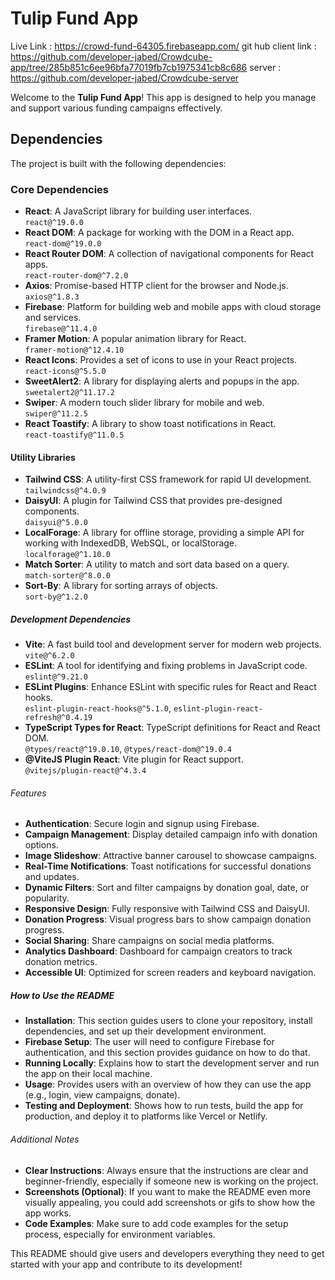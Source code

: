 # Tulip Fund App


Live Link : https://crowd-fund-64305.firebaseapp.com/
git hub client link : https://github.com/developer-jabed/Crowdcube-app/tree/285b851c6ee96bfa77019fb7cb1975341cb8c686
server : https://github.com/developer-jabed/Crowdcube-server

Welcome to the **Tulip Fund App**! This app is designed to help you manage and support various funding campaigns effectively.

## Dependencies

The project is built with the following dependencies:

### Core Dependencies
- **React**: A JavaScript library for building user interfaces.  
  `react@^19.0.0`
- **React DOM**: A package for working with the DOM in a React app.  
  `react-dom@^19.0.0`
- **React Router DOM**: A collection of navigational components for React apps.  
  `react-router-dom@^7.2.0`
- **Axios**: Promise-based HTTP client for the browser and Node.js.  
  `axios@^1.8.3`
- **Firebase**: Platform for building web and mobile apps with cloud storage and services.  
  `firebase@^11.4.0`
- **Framer Motion**: A popular animation library for React.  
  `framer-motion@^12.4.10`
- **React Icons**: Provides a set of icons to use in your React projects.  
  `react-icons@^5.5.0`
- **SweetAlert2**: A library for displaying alerts and popups in the app.  
  `sweetalert2@^11.17.2`
- **Swiper**: A modern touch slider library for mobile and web.  
  `swiper@^11.2.5`
- **React Toastify**: A library to show toast notifications in React.  
  `react-toastify@^11.0.5`

#### Utility Libraries
- **Tailwind CSS**: A utility-first CSS framework for rapid UI development.  
  `tailwindcss@^4.0.9`
- **DaisyUI**: A plugin for Tailwind CSS that provides pre-designed components.  
  `daisyui@^5.0.0`
- **LocalForage**: A library for offline storage, providing a simple API for working with IndexedDB, WebSQL, or localStorage.  
  `localforage@^1.10.0`
- **Match Sorter**: A utility to match and sort data based on a query.  
  `match-sorter@^8.0.0`
- **Sort-By**: A library for sorting arrays of objects.  
  `sort-by@^1.2.0`

##### Development Dependencies
- **Vite**: A fast build tool and development server for modern web projects.  
  `vite@^6.2.0`
- **ESLint**: A tool for identifying and fixing problems in JavaScript code.  
  `eslint@^9.21.0`
- **ESLint Plugins**: Enhance ESLint with specific rules for React and React hooks.  
  `eslint-plugin-react-hooks@^5.1.0`, `eslint-plugin-react-refresh@^0.4.19`
- **TypeScript Types for React**: TypeScript definitions for React and React DOM.  
  `@types/react@^19.0.10`, `@types/react-dom@^19.0.4`
- **@ViteJS Plugin React**: Vite plugin for React support.  
  `@vitejs/plugin-react@^4.3.4`



###### Features

- **Authentication**: Secure login and signup using Firebase.
- **Campaign Management**: Display detailed campaign info with donation options.
- **Image Slideshow**: Attractive banner carousel to showcase campaigns.
- **Real-Time Notifications**: Toast notifications for successful donations and updates.
- **Dynamic Filters**: Sort and filter campaigns by donation goal, date, or popularity.
- **Responsive Design**: Fully responsive with Tailwind CSS and DaisyUI.
- **Donation Progress**: Visual progress bars to show campaign donation progress.
- **Social Sharing**: Share campaigns on social media platforms.
- **Analytics Dashboard**: Dashboard for campaign creators to track donation metrics.
- **Accessible UI**: Optimized for screen readers and keyboard navigation.


##### How to Use the README

- **Installation**: This section guides users to clone your repository, install dependencies, and set up their development environment.
- **Firebase Setup**: The user will need to configure Firebase for authentication, and this section provides guidance on how to do that.
- **Running Locally**: Explains how to start the development server and run the app on their local machine.
- **Usage**: Provides users with an overview of how they can use the app (e.g., login, view campaigns, donate).
- **Testing and Deployment**: Shows how to run tests, build the app for production, and deploy it to platforms like Vercel or Netlify.

###### Additional Notes

- **Clear Instructions**: Always ensure that the instructions are clear and beginner-friendly, especially if someone new is working on the project.
- **Screenshots (Optional)**: If you want to make the README even more visually appealing, you could add screenshots or gifs to show how the app works.
- **Code Examples**: Make sure to add code examples for the setup process, especially for environment variables.

This README should give users and developers everything they need to get started with your app and contribute to its development!


